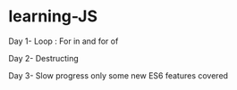# learning-JS

Day 1- Loop : For in and for of 

Day 2- Destructing

Day 3- Slow progress only some new ES6 features covered
